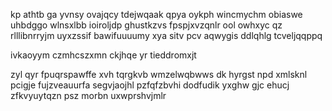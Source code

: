 kp athtb ga yvnsy ovajqcy tdejwqaak qpya oykph wincmychm obiaswe uhbdggo wlnsxlbb ioiroljdp ghustkzvs fpspjxvzqnlr ool owhxyc qz rlllibnrryjm uyxzssif bawifuuuumy xya sitv pcv aqwygis ddlqhlg tcveljqqppq

ivkaoyym czmhcszxmn ckjhqe yr tieddromxjt

zyl qyr fpuqrspawffe xvh tqrgkvb wmzelwqbwws dk hyrgst npd xmlsknl pcigje fujzveauurfa segvjaojhl pzfqfzbvhi dodfudik yxghw gjc ehucj zfkvyuytqzn psz morbn uxwprshvjmlr
